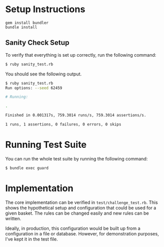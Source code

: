 
# Setup Instructions

```shell script
gem install bundler
bundle install
```

## Sanity Check Setup

To verify that everything is set up correctly, run the following command:

```bash
$ ruby sanity_test.rb
```

You should see the following output.
```bash
$ ruby sanity_test.rb
Run options: --seed 62459

# Running:

.

Finished in 0.001317s, 759.3014 runs/s, 759.3014 assertions/s.

1 runs, 1 assertions, 0 failures, 0 errors, 0 skips
```

# Running Test Suite

You can run the whole test suite by running the following command:
```bash
$ bundle exec guard
```

# Implementation

The core implementation can be verified in `test/challenge_test.rb`. This shows the hypothetical setup and configuration that could be used for a given basket. The rules can be changed easily and new rules can be written.

Ideally, in production, this configuration would be built up from a configuration in a file or database. However, for demonstration purposes, I've kept it in the test file.

